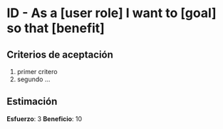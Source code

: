 # ID - As a [user role] I want to [goal] so that [benefit]

## Criterios de aceptación
1. primer critero
2. segundo
...


## Estimación
**Esfuerzo**: 3
**Beneficio**: 10


